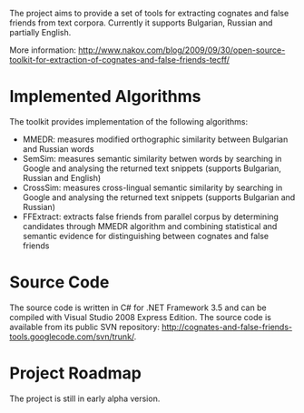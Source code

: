 The project aims to provide a set of tools for extracting cognates and false friends from text corpora. Currently it supports Bulgarian, Russian and partially English.

More information: http://www.nakov.com/blog/2009/09/30/open-source-toolkit-for-extraction-of-cognates-and-false-friends-tecff/

# Implemented Algorithms #
The toolkit provides implementation of the following algorithms:

  * MMEDR: measures modified orthographic similarity between Bulgarian and Russian words
  * SemSim: measures semantic similarity betwen words by searching in Google and analysing the returned text snippets (supports Bulgarian, Russian and English)
  * CrossSim: measures cross-lingual semantic similarity by searching in Google and analysing the returned text snippets (supports Bulgarian and Russian)
  * FFExtract: extracts false friends from parallel corpus by determining candidates through MMEDR algorithm and combining statistical and semantic evidence for distinguishing between cognates and false friends

# Source Code #
The source code is written in C# for .NET Framework 3.5 and can be compiled with Visual Studio 2008 Express Edition. The source code is available from its public SVN repository: http://cognates-and-false-friends-tools.googlecode.com/svn/trunk/.

# Project Roadmap #
The project is still in early alpha version.